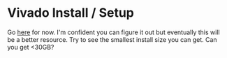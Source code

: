 # Vivado Install / Setup
Go [here](https://www.xilinx.com/support/download/index.html/content/xilinx/en/downloadNav/vivado-design-tools/2020-3.html) for now. I'm confident you can figure it out but eventually this will be a better resource. Try to see the smallest install size you can get. Can you get <30GB?